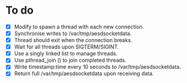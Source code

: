 # To do

* [x] Modify to spawn a thread with each new connection.
* [x] Synchronise writes to /var/tmp/aesdsocketdata.
* [x] Thread should exit when the connection breaks.
* [x] Wait for all threads upon SIGTERM/SIGINT.
* [x] Use a singly linked list to manage threads.
* [x] Use pthread_join () to join completed threads.
* [x] Write timestamp:time every 10 seconds to /var/tmp/aesdsocketdata.
* [x] Return full /var/tmp/aesdsocketdata upon receiving data.